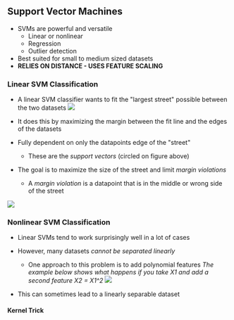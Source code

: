 ## Support Vector Machines

- SVMs are powerful and versatile
	- Linear or nonlinear
	- Regression
	- Outlier detection
- Best suited for small to medium sized datasets
- **RELIES ON DISTANCE - USES FEATURE SCALING**
### Linear SVM Classification
- A linear SVM classifier wants to fit the "largest street" possible between the two datasets
![](Pasted%20image%2020231018170812.png)
- It does this by maximizing the margin between the fit line and the edges of the datasets
- Fully dependent on only the datapoints edge of the "street"
	- These are the *support vectors* (circled on figure above)

- The goal is to maximize the size of the street and limit *margin violations*
	- A *margin violation* is a datapoint that is in the middle or wrong side of the street

![](Pasted%20image%2020231018171137.png)

### Nonlinear SVM Classification
- Linear SVMs tend to work surprisingly well in a lot of cases
- However, many datasets *cannot be separated linearly*
	- One approach to this problem is to add polynomial features
		*The example below shows what happens if you take X1 and add a second feature X2 = X1^2*
![](Pasted%20image%2020231018171626.png)

- This can sometimes lead to a linearly separable dataset
#### Kernel Trick


